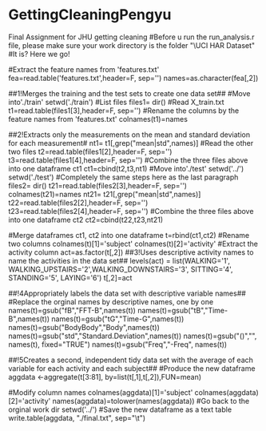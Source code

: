 GettingCleaningPengyu
=====================

Final Assignment for JHU getting cleaning
#Before u run the run_analysis.r file, please make sure your work directory is the folder "\UCI HAR Dataset"
#It is? Here we go! 

#Extract the feature names from 'features.txt'
fea=read.table('features.txt',header=F, sep='')
names=as.character(fea[,2])


##1!Merges the training and the test sets to create one data set##
#Move into'./train'
setwd('./train')
#List files
files1= dir()
#Read X_train.txt
t1=read.table(files1[3],header=F, sep='')
#Rename the columns by the feature names from 'features.txt'
colnames(t1)=names

##2!Extracts only the measurements on the mean and standard deviation for each measurement#
nt1= t1[,grep("mean|std",names)]
#Read the other two files
t2=read.table(files1[2],header=F, sep='')
t3=read.table(files1[4],header=F, sep='')
#Combine the three files above into one dataframe ct1
ct1=cbind(t2,t3,nt1)
#Move into'./test'
setwd('../')
setwd('./test')
#Completely the same steps here as the last paragraph
files2= dir()
t21=read.table(files2[3],header=F, sep='')
colnames(t21)=names
nt21= t21[,grep("mean|std",names)]
t22=read.table(files2[2],header=F, sep='')
t23=read.table(files2[4],header=F, sep='')
#Combine the three files above into one dataframe ct2
ct2=cbind(t22,t23,nt21)

#Merge dataframes ct1, ct2 into one dataframe
t=rbind(ct1,ct2)
#Rename two columns
colnames(t)[1]='subject'
colnames(t)[2]='activity'
#Extract the activity column
act=as.factor(t[,2])
##3!Uses descriptive activity names to name the activities in the data set##
levels(act) = list(WALKING='1', WALKING_UPSTAIRS='2',WALKING_DOWNSTAIRS='3', SITTING='4', STANDING='5', LAYING='6')
t[,2]=act

##!4Appropriately labels the data set with descriptive variable names##
#Replace the orginal names by descriptive names, one by one
names(t)=gsub("fB","FFT-B",names(t))
names(t)=gsub("tB","Time-B",names(t))
names(t)=gsub("tG","Time-G",names(t))
names(t)=gsub("BodyBody","Body",names(t))
names(t)=gsub("std","Standard.Deviation",names(t))
names(t)=gsub("()","", names(t), fixed="TRUE")
names(t)=gsub("Freq","-Freq", names(t))

##!5Creates a second, independent tidy data set with the average of each variable for each activity and each subject##
#Produce the new dataframe
aggdata <-aggregate(t[3:81], by=list(t[,1],t[,2]),FUN=mean)

#Modify column names
colnames(aggdata)[1]='subject'
colnames(aggdata)[2]='activity'
names(aggdata)=tolower(names(aggdata))
#Go back to the orginal work dir
setwd('../')
#Save the new dataframe as a text table
write.table(aggdata, "./final.txt", sep="\t")
